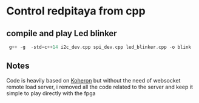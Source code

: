 

# Control redpitaya from cpp 


## compile and play Led blinker

```cpp
 g++ -g  -std=c++14 i2c_dev.cpp spi_dev.cpp led_blinker.cpp -o blink
 ```



 ## Notes
 Code is heavily based on [Koheron](https://www.koheron.com/) but without the need of websocket remote load server, i removed all the code related to the server and keep it simple to play directly with the fpga
